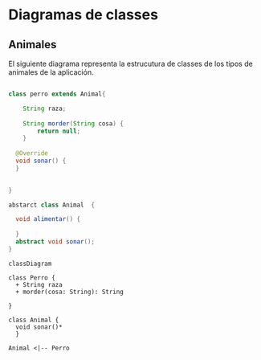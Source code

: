 # Diagramas de classes
  ## Animales
  
  El siguiente diagrama representa la estrucutura de classes de los tipos de animales de la aplicación.


```java

class perro extends Animal{

    String raza;
    
    String morder(String cosa) {
        return null;
    }
  
  @Override
  void sonar() {
  }
  

}

abstarct class Animal  {

  void alimentar() {
  
  }
  abstract void sonar();
}

```
```mermaid
classDiagram

class Perro {
  + String raza
  + morder(cosa: String): String
  
}

class Animal {
  void sonar()*
  }
  
Animal <|-- Perro

```
